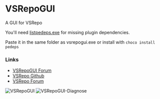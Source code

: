 # VSRepoGUI
A GUI for VSRepo

You'll need [listpedeps.exe](https://github.com/brechtsanders/pedeps/releases) for missing plugin dependencies. 

Paste it in the same folder as vsrepogui.exe or install with `choco install pedeps`

### Links

- [VSRepoGUI Forum](https://forum.doom9.org/showthread.php?t=176313)
- [VSRepo Github](https://github.com/vapoursynth/vsrepo)
- [VSRepo Forum](https://forum.doom9.org/showthread.php?t=175590)


![VSRepoGUI](https://i.imgur.com/OA37k7H.png)
![VSRepoGUI-Diagnose](https://i.imgur.com/YfYVeUl.png)

